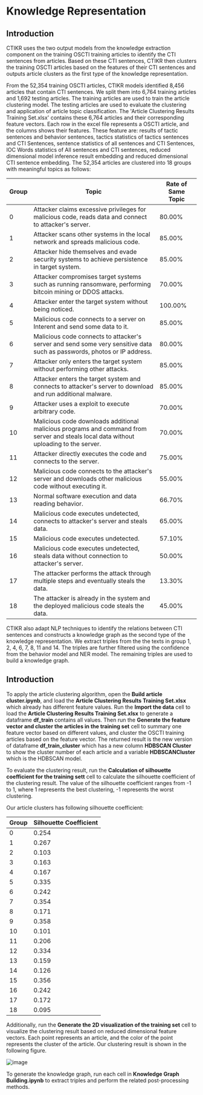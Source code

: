 # Knowledge Representation

## Introduction
CTIKR uses the two output models from the knowledge extraction component on the training OSCTI training articles to identify the CTI sentences from articles. Based on these CTI sentences, CTIKR then clusters the training OSCTI articles based on the features of their CTI sentences and outputs article clusters as the first type of the knowledge representation. 

From the 52,354 training OSCTI articles, CTIKR models identified 8,456 articles that contain CTI sentences. We split them into 6,764 training articles and 1,692 testing articles. The training articles are used to train the article clustering model. The testing articles are used to evaluate the clustering and application of article topic classification. The 'Article Clustering Results Training Set.xlsx' contains these 6,764 articles and their corresponding feature vectors. Each row in the excel file represents a OSCTI article, and the columns shows their features. These feature are: results of tactic sentences and behavior sentences, tactics statistics of tactics sentences and CTI Sentences, sentence statistics of all sentences and CTI Sentences, IOC Words statistics of All sentences and CTI sentences, reduced dimensional model inference result embedding and reduced dimensional CTI sentence embedding. The 52,354 articles are clustered into 18 groups with meaningful topics as follows:

| Group | Topic                                                                                                                                 | Rate of Same Topic |
|-------|---------------------------------------------------------------------------------------------------------------------------------------|--------------------|
| 0     | Attacker claims excessive privileges for malicious code, reads data and connect to attacker's server.                                 | 80.00%             |
| 1     | Attacker scans other systems in the local network and spreads malicious code.                                                         | 85.00%             |
| 2     | Attacker hide themselves and evade security systems to achieve persistence in target system.                                          | 85.00%             |
| 3     | Attacker compromises target systems such as running ransomware, performing bitcoin mining or DDOS attacks.                            | 70.00%             |
| 4     | Attacker enter the target system without being noticed.                                                                               | 100.00%            |
| 5     | Malicious code connects to a server on Interent and send some data to it.                                                             | 85.00%             |
| 6     | Malicious code connects to attacker's server and send some very sensitive data such as passwords, photos or IP address.               | 80.00%             |
| 7     | Attacker only enters the target system without performing other attacks.                                                              | 85.00%             |
| 8     | Attacker enters the target system and connects to attacker's server to download and run additional malware.                           | 85.00%             |
| 9     | Attacker uses a exploit to execute arbitrary code.                                                                                    | 70.00%             |
| 10    | Malicious code downloads additional malicious programs and command from server and steals local data without uploading to the server. | 70.00%             |
| 11    | Attacker directly executes the code and connects to the server.                                                                       | 75.00%             |
| 12    | Malicious code connects to the attacker's server and downloads other malicious code without executing it.                             | 55.00%             |
| 13    | Normal software execution and data reading behavior.                                                                                  | 66.70%             |
| 14    | Malicious code executes undetected, connects to attacker's server and steals data.                                                    | 65.00%             |
| 15    | Malicious code executes undetected.                                                                                                   | 57.10%             |
| 16    | Malicious code executes undetected, steals data without connection to attacker's server.                                              | 50.00%             |
| 17    | The attacker performs the attack through multiple steps and eventually steals the data.                                               | 13.30%             |
| 18    | The attacker is already in the system and the deployed malicious code steals the data.                                                | 45.00%             |

CTIKR also adapt NLP techniques to identify the relations between CTI sentences and constructs a knowledge graph as the second type of the knowledge representation. We extract triples from the the texts in group 1, 2, 4, 6, 7, 8, 11 and 14. The triples are further filtered using the confidence from the behavior model and NER model. The remaining triples are used to build a knowledge graph.  

## Introduction 
To apply the article clustering algorithm, open the **Build article cluster.ipynb**, and load the **Article Clustering Results Training Set.xlsx** which already has different feature values. Run the **Import the data** cell to load the **Article Clustering Results Training Set.xlsx** to generate a dataframe **df_train** contains all values. Then run the **Generate the feature vector and cluster the articles in the training set** cell to summary one feature vector based on different values, and cluster the OSCTI training articles based on the feature vector. The returned result is the new version of dataframe **df_train_cluster** which has a new column **HDBSCAN Cluster** to show the cluster number of each article and a variable **HDBSCANCluster** which is the HDBSCAN model.

To evaluate the clustering result, run the **Calculation of silhouette coefficient for the training sett** cell to calculate the silhouette coefficient of the clustering result. The value of the silhouette coefficient ranges from -1 to 1, where 1 represents the best clustering, -1 represents the worst clustering.

Our article clusters has following silhouette coefficient: 

| Group | Silhouette Coefficient |
|-------|------------------------|
| 0     | 0.254                  |
| 1     | 0.267                  |
| 2     | 0.103                  |
| 3     | 0.163                  |
| 4     | 0.167                  |
| 5     | 0.335                  |
| 6     | 0.242                  |
| 7     | 0.354                  |
| 8     | 0.171                  |
| 9     | 0.358                  |
| 10    | 0.101                  |
| 11    | 0.206                  |
| 12    | 0.334                  |
| 13    | 0.159                  |
| 14    | 0.126                  |
| 15    | 0.356                  |
| 16    | 0.242                  |
| 17    | 0.172                  |
| 18    | 0.095                  |

Additionally, run the **Generate the 2D visualization of the training set** cell to visualize the clustering result based on reduced dimensional feature vectors. Each point represents an article, and the color of the point represents the cluster of the article. Our clustering result is shown in the following figure.

![image](https://i.imgur.com/z8fkI6j.jpg)


To generate the knowledge graph, run each cell in **Knowledge Graph Building.ipynb** to extract triples and perform the related post-processing methods.

